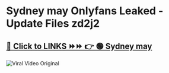 
 # Sydney may Onlyfans Leaked - Update Files zd2j2

## <h2><a href="https://clipsfans.com/Sydney_may&ref=git">🔗 Click to LINKS ⏩⏩ 👉 🟢 Sydney may </a></h2>

<a href="https://clipsfans.com/Sydney_may&ref=git" rel="nofollow" data-target="animated-image.originalLink"><img src="https://i.ibb.co.com/xMMVF88/686577567.gif" alt="Viral Video Original" style="max-width: 100%; display: inline-block;" data-target="animated-image.originalImage"></a>

